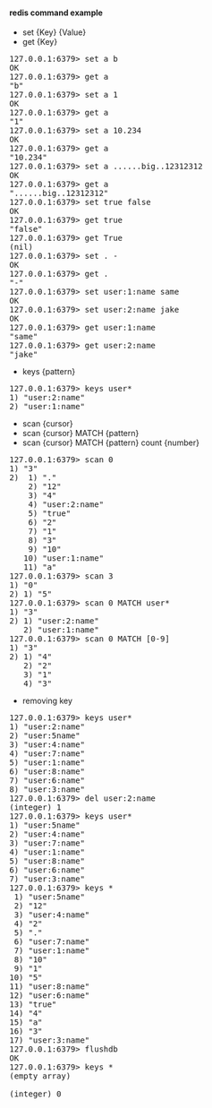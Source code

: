 #### redis command example
- set {Key} {Value}
- get {Key}
<pre>
127.0.0.1:6379> set a b
OK
127.0.0.1:6379> get a
"b"
127.0.0.1:6379> set a 1
OK
127.0.0.1:6379> get a
"1"
127.0.0.1:6379> set a 10.234
OK
127.0.0.1:6379> get a
"10.234"
127.0.0.1:6379> set a ......big..12312312
OK
127.0.0.1:6379> get a
"......big..12312312"
127.0.0.1:6379> set true false
OK
127.0.0.1:6379> get true
"false"
127.0.0.1:6379> get True
(nil)
127.0.0.1:6379> set . -
OK
127.0.0.1:6379> get .
"-"
127.0.0.1:6379> set user:1:name same
OK
127.0.0.1:6379> set user:2:name jake
OK
127.0.0.1:6379> get user:1:name
"same"
127.0.0.1:6379> get user:2:name
"jake"
</pre>
- keys {pattern}
<pre>
127.0.0.1:6379> keys user*
1) "user:2:name"
2) "user:1:name"
</pre>
- scan {cursor}
- scan {cursor} MATCH {pattern}
- scan {cursor} MATCH {pattern} count {number}
<pre>
127.0.0.1:6379> scan 0
1) "3"
2)  1) "."
    2) "12"
    3) "4"
    4) "user:2:name"
    5) "true"
    6) "2"
    7) "1"
    8) "3"
    9) "10"
   10) "user:1:name"
   11) "a"
127.0.0.1:6379> scan 3
1) "0"
2) 1) "5"
127.0.0.1:6379> scan 0 MATCH user*
1) "3"
2) 1) "user:2:name"
   2) "user:1:name"
127.0.0.1:6379> scan 0 MATCH [0-9]
1) "3"
2) 1) "4"
   2) "2"
   3) "1"
   4) "3"
</pre>
- removing key
<pre>
127.0.0.1:6379> keys user*
1) "user:2:name"
2) "user:5name"
3) "user:4:name"
4) "user:7:name"
5) "user:1:name"
6) "user:8:name"
7) "user:6:name"
8) "user:3:name"
127.0.0.1:6379> del user:2:name
(integer) 1
127.0.0.1:6379> keys user*
1) "user:5name"
2) "user:4:name"
3) "user:7:name"
4) "user:1:name"
5) "user:8:name"
6) "user:6:name"
7) "user:3:name"
127.0.0.1:6379> keys *
 1) "user:5name"
 2) "12"
 3) "user:4:name"
 4) "2"
 5) "."
 6) "user:7:name"
 7) "user:1:name"
 8) "10"
 9) "1"
10) "5"
11) "user:8:name"
12) "user:6:name"
13) "true"
14) "4"
15) "a"
16) "3"
17) "user:3:name"
127.0.0.1:6379> flushdb
OK
127.0.0.1:6379> keys *
(empty array)

(integer) 0
</pre>